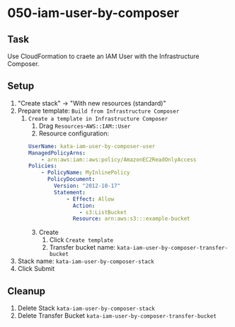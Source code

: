 # 050-iam-user-by-composer

## Task
Use CloudFormation to craete an IAM User with the Infrastructure Composer.

## Setup
1. "Create stack" -> "With new resources (standard)"
2. Prepare template: `Build from Infrastructure Composer`
	1. `Create a template in Infrastructure Composer`
		1. Drag `Resources`-`AWS::IAM::User`
		2. Resource configuration:
		```yaml
		UserName: kata-iam-user-by-composer-user
		ManagedPolicyArns:
		    - arn:aws:iam::aws:policy/AmazonEC2ReadOnlyAccess
		Policies:
		    - PolicyName: MyInlinePolicy
		      PolicyDocument:
	            Version: "2012-10-17"
	            Statement:
	                - Effect: Allow
	                  Action:
	                    - s3:ListBucket
	                  Resource: arn:aws:s3:::example-bucket
		```
		3. Create
			1. Click `Create template`
			2. Transfer bucket name: `kata-iam-user-by-composer-transfer-bucket`
3. Stack name: `kata-iam-user-by-composer-stack`
4. Click Submit

## Cleanup
1. Delete Stack `kata-iam-user-by-composer-stack`
2. Delete Transfer Bucket `kata-iam-user-by-composer-transfer-bucket`
